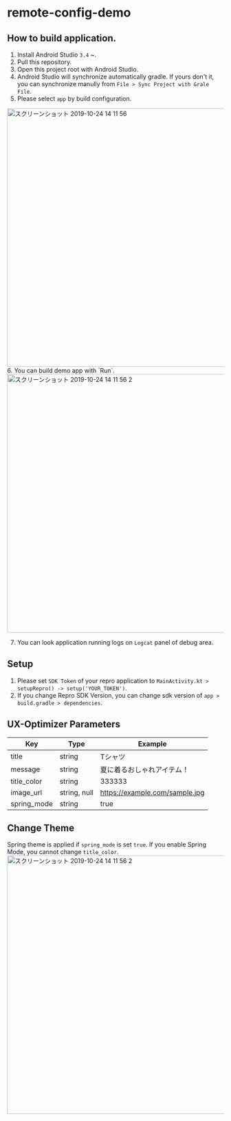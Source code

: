 # remote-config-demo

## How to build application.
1. Install Android Studio `3.4` ~.
2. Pull this repository.
3. Open this project root with Android Studio.
4. Android Studio will synchronize automatically gradle. If yours don't it, you can synchronize manully from `File > Sync Project with Grale File`.
5. Please select `app` by build configuration.

<img width="600" alt="スクリーンショット 2019-10-24 14 11 56" src="https://user-images.githubusercontent.com/25496478/67455522-cd207980-f668-11e9-9613-5748d428266f.png">
6. You can build demo app with `Run`.

<img width="600" alt="スクリーンショット 2019-10-24 14 11 56 2" src="https://user-images.githubusercontent.com/25496478/67455523-ce51a680-f668-11e9-9997-7180aec39c14.png">

7. You can look application running logs on `Logcat` panel of debug area.

## Setup
1. Please set `SDK Token` of your repro application to `MainActivity.kt > setupRepro() -> setup('YOUR_TOKEN')`.
2. If you change Repro SDK Version, you can change sdk version of `app > build.gradle > dependencies`.

## UX-Optimizer Parameters

|Key|  Type |  Example  |
|---|---|---|
|title|  string  |  Tシャツ  |
|message|  string  | 夏に着るおしゃれアイテム！ |
|title_color|  string  | 333333 |
|image_url|  string, null  | https://example.com/sample.jpg |
|spring_mode|  string  | true |

## Change Theme
Spring theme is applied if `spring_mode` is set `true`.
If you enable Spring Mode, you cannot change `title_color`. 
<img width="600" alt="スクリーンショット 2019-10-24 14 11 56 2" src="https://user-images.githubusercontent.com/25496478/67455467-a2cebc00-f668-11e9-91ef-b34df1ca2bdc.png">

